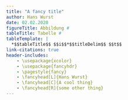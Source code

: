 ```yaml
---
title: "A fancy title"
author: Hans Wurst
date: 02.02.2020
figureTitle: Abbildung #
tableTitle: Tabelle #
tableTemplate: |
  *$$tableTitle$$ $$i$$*$$titleDelim$$ $$t$$
link-citations: true
header-includes:
    - \usepackage{xcolor}
    - \usepackage{fancyhdr}
    - \pagestyle{fancy}
    - \fancyhead[L]{Hans Wurst}
    - \fancyhead[C]{A cool thing}
    - \fancyhead[R]{some other thing}
---
```

